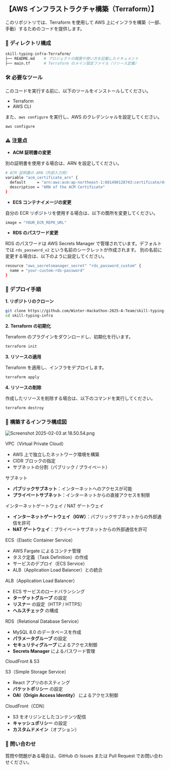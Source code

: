 ## 【AWS インフラストラクチャ構築（Terraform）】
このリポジトリでは、Terraform を使用して AWS 上にインフラを構築（一部、手動）するためのコードを提供します。

### 📂 ディレクトリ構成

```bash
skill-typing-infra-Terraform/
├── README.md    # プロジェクトの概要や使い方を記載したドキュメント
├── main.tf      # Terraform のメイン設定ファイル（リソース定義）
```

### 🛠 必要なツール
このコードを実行する前に、以下のツールをインストールしてください。

- Terraform  
- AWS CLI

また、`aws configure` を実行し、AWS のクレデンシャルを設定してください。

```bash
aws configure
```

### ⚠️ 注意点
- **ACM 証明書の変更**

別の証明書を使用する場合は、ARN を設定してください。
```bash
# ACM 証明書の ARN（外部入力用）
variable "acm_certificate_arn" {
  default     = "arn:aws:acm:ap-northeast-1:881490128743:certificate/d4cd488c-2252-489a-8011-87239ddb1ac7"
  description = "ARN of the ACM Certificate"
}
```

- **ECS コンテナイメージの変更**

自分の ECR リポジトリを使用する場合は、以下の箇所を変更してください。
```bash
image = "YOUR_ECR_REPO_URL"
```

- **RDS のパスワード変更**

RDS のパスワードは AWS Secrets Manager で管理されています。デフォルトでは `rds_password_v2` という名前のシークレットが作成されます。
別の名前に変更する場合は、以下のように設定してください。
```bash
resource "aws_secretsmanager_secret" "rds_password_custom" {
  name = "your-custom-rds-password"
}
```

### 🚀 デプロイ手順
**1. リポジトリのクローン**  
```bash
git clone https://github.com/Winter-Hackathon-2025-A-Team/skill-typing-infra.git
cd skill-typing-infra
```

**2. Terraform の初期化**

Terraform のプラグインをダウンロードし、初期化を行います。
```bash
terraform init
```

**3. リソースの適用**

Terraform を適用し、インフラをデプロイします。
```bash
terraform apply
```

**4. リソースの削除**

作成したリソースを削除する場合は、以下のコマンドを実行してください。
```bash
terraform destroy
```

### 📌 構築するインフラ構成図

![Screenshot 2025-02-03 at 18.50.54.png](https://qiita-image-store.s3.ap-northeast-1.amazonaws.com/0/3662571/b5c205af-9d3e-ceca-3db5-5e3164e6b296.png)

VPC（Virtual Private Cloud）
- AWS 上で独立したネットワーク環境を構築
- CIDR ブロックの指定
- サブネットの分割（パブリック / プライベート）

サブネット
- **パブリックサブネット**：インターネットへのアクセスが可能
- **プライベートサブネット**：インターネットからの直接アクセスを制限

インターネットゲートウェイ / NAT ゲートウェイ
- **インターネットゲートウェイ（IGW）**：パブリックサブネットからの外部通信を許可
- **NAT ゲートウェイ**：プライベートサブネットからの外部通信を許可

ECS（Elastic Container Service）
- AWS Fargate によるコンテナ管理
- タスク定義（Task Definition）の作成
- サービスのデプロイ（ECS Service）
- ALB（Application Load Balancer）との統合

ALB（Application Load Balancer）
- ECS サービスのロードバランシング
- **ターゲットグループ** の設定
- **リスナー** の設定（HTTP / HTTPS）
- **ヘルスチェック** の構成

RDS（Relational Database Service）
- MySQL 8.0 のデータベースを作成
- **パラメータグループ** の設定
- **セキュリティグループ** によるアクセス制御
- **Secrets Manager** によるパスワード管理

CloudFront & S3

S3（Simple Storage Service）
- React アプリのホスティング
- **バケットポリシー** の設定
- **OAI（Origin Access Identity）** によるアクセス制御

CloudFront（CDN）
- S3 をオリジンとしたコンテンツ配信
- **キャッシュポリシー** の設定
- **カスタムドメイン**（オプション）

### 💬 問い合わせ
質問や問題がある場合は、GitHub の Issues または Pull Request でお問い合わせください。

